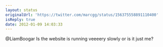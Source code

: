 ```yaml
---
layout: status
originalUrl: 'https://twitter.com/marcgg/status/156375558891110400'
isReply: true
date: 2012-01-09 14:03:33
---
```


@LiamBoogar Is the website is running veeeery slowly or is it just me?

